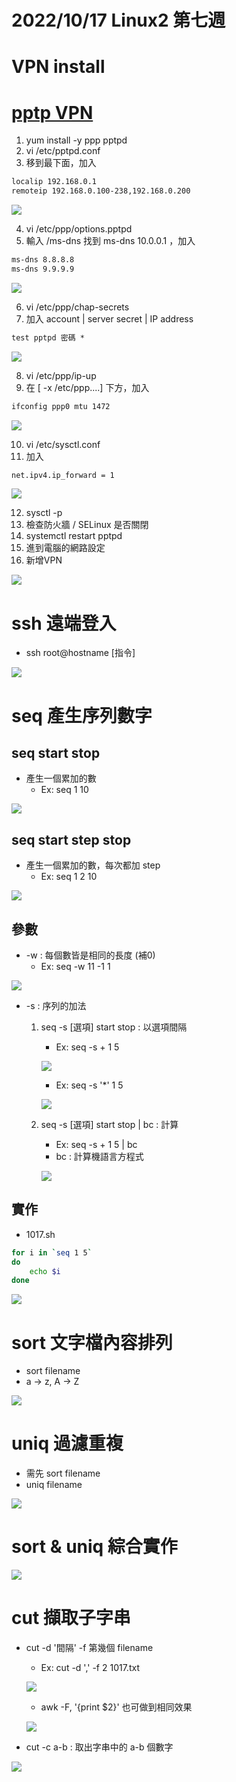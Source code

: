 # 2022/10/17 Linux2 第七週

# VPN install
# [pptp VPN](https://help.aliyun.com/document_detail/41345.html)
1. yum install -y ppp pptpd
2. vi /etc/pptpd.conf
3. 移到最下面，加入
```md
localip 192.168.0.1
remoteip 192.168.0.100-238,192.168.0.200
```

![](https://github.com/yucing/linux2/blob/main/picture/68.png)

4. vi /etc/ppp/options.pptpd
5. 輸入 /ms-dns 找到 ms-dns 10.0.0.1 ，加入
```md
ms-dns 8.8.8.8
ms-dns 9.9.9.9
```

![](https://github.com/yucing/linux2/blob/main/picture/69.png)

6. vi /etc/ppp/chap-secrets
7. 加入 account | server secret | IP address
```md
test pptpd 密碼 *
```

![](https://github.com/yucing/linux2/blob/main/picture/67.png)

8. vi /etc/ppp/ip-up
9. 在 [ -x /etc/ppp....] 下方，加入
```md
ifconfig ppp0 mtu 1472
```

![](https://github.com/yucing/linux2/blob/main/picture/70.png)

10. vi /etc/sysctl.conf
11. 加入
```md
net.ipv4.ip_forward = 1
```

![](https://github.com/yucing/linux2/blob/main/picture/71.png)

12. sysctl -p
13. 檢查防火牆 / SELinux 是否關閉
14. systemctl restart pptpd
15. 進到電腦的網路設定
16. 新增VPN

![](https://github.com/yucing/linux2/blob/main/picture/72.png)

# ssh 遠端登入
* ssh root@hostname \[指令\]

![](https://github.com/yucing/linux2/blob/main/picture/73.png)

# seq 產生序列數字
## seq start stop
* 產生一個累加的數
    * Ex: seq 1 10

![](https://github.com/yucing/linux2/blob/main/picture/74.png)

## seq start step stop
* 產生一個累加的數，每次都加 step
    * Ex: seq 1 2 10

![](https://github.com/yucing/linux2/blob/main/picture/75.png)

## 參數
* -w : 每個數皆是相同的長度 (補0)
    * Ex: seq -w 11 -1 1

![](https://github.com/yucing/linux2/blob/main/picture/76.png)

* -s : 序列的加法
    1. seq -s \[選項\] start stop : 以選項間隔
        * Ex: seq -s + 1 5

        ![](https://github.com/yucing/linux2/blob/main/picture/79.png)

        * Ex: seq -s '*' 1 5

        ![](https://github.com/yucing/linux2/blob/main/picture/81.png)
        
    2. seq -s \[選項\] start stop | bc : 計算
        * Ex: seq -s + 1 5 | bc
        * bc : 計算機語言方程式

        ![](https://github.com/yucing/linux2/blob/main/picture/80.png)

## 實作
* 1017.sh
```sh
for i in `seq 1 5`
do
    echo $i
done
```

![](https://github.com/yucing/linux2/blob/main/picture/82.png)

# sort 文字檔內容排列
* sort filename
* a -> z, A -> Z

![](https://github.com/yucing/linux2/blob/main/picture/83.png)

# uniq 過濾重複
* 需先 sort filename
* uniq filename

![](https://github.com/yucing/linux2/blob/main/picture/84.png)

# sort & uniq 綜合實作
![](https://github.com/yucing/linux2/blob/main/picture/85.png)

# cut 擷取子字串
* cut -d '間隔' -f 第幾個 filename
    * Ex: cut -d ',' -f 2 1017.txt

    ![](https://github.com/yucing/linux2/blob/main/picture/86.png)

    * awk -F, '{print $2}' 也可做到相同效果

    ![](https://github.com/yucing/linux2/blob/main/picture/87.png)

* cut -c a-b : 取出字串中的 a-b 個數字

![](https://github.com/yucing/linux2/blob/main/picture/87.png)